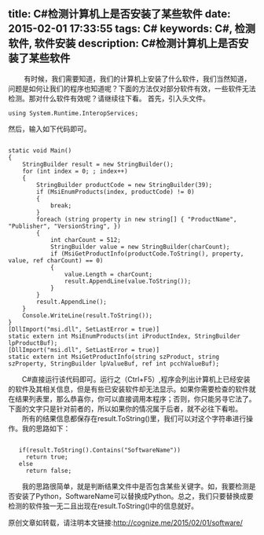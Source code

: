 title: C#检测计算机上是否安装了某些软件
date: 2015-02-01 17:33:55
tags: C#
keywords: C#, 检测软件, 软件安装
description: C#检测计算机上是否安装了某些软件
---
<img src="{%view%}2015-2-1-software.jpg{%suffix%}" alt=""></img>
&emsp;&emsp;有时候，我们需要知道，我们的计算机上安装了什么软件，我们当然知道，问题是如何让我们的程序也知道呢？下面的方法仅对部分软件有效，一些软件无法检测。那对什么软件有效呢？请继续往下看。
首先，引入头文件。
<pre><code>using System.Runtime.InteropServices;</code></pre>
然后，输入如下代码即可。
<!--more-->
<pre><code>
static void Main()
{
    StringBuilder result = new StringBuilder();
    for (int index = 0; ; index++)
    {
        StringBuilder productCode = new StringBuilder(39);
        if (MsiEnumProducts(index, productCode) != 0)
        {
            break;
        }
        foreach (string property in new string[] { "ProductName", "Publisher", "VersionString", })
        {
            int charCount = 512;
            StringBuilder value = new StringBuilder(charCount);
            if (MsiGetProductInfo(productCode.ToString(), property, value, ref charCount) == 0)
            {
                value.Length = charCount;
                result.AppendLine(value.ToString());
            }
        }
        result.AppendLine();
    }
    Console.WriteLine(result.ToString());
}      
[DllImport("msi.dll", SetLastError = true)]
static extern int MsiEnumProducts(int iProductIndex, StringBuilder lpProductBuf);
[DllImport("msi.dll", SetLastError = true)]
static extern int MsiGetProductInfo(string szProduct, string szProperty, StringBuilder lpValueBuf, ref int pcchValueBuf);
</code></pre>
&emsp;&emsp;C#直接运行该代码即可。运行之（Ctrl+F5）,程序会列出计算机上已经安装的软件及其相关信息，但是有些已安装软件却无法显示。如果你需要检查的软件就在结果列表里，那么恭喜你，你可以直接调用本程序；否则，你只能另寻它法了。下面的文字只是针对前者的，所以如果你的情况属于后者，就不必往下看啦。
&emsp;&emsp;所有的结果信息都保存在result.ToString()里，我们可以对这个字符串进行操作。我的思路如下：
<pre><code>
   if(result.ToString().Contains("SoftwareName"))
     return true;
   else
     return false;
</code></pre>
&emsp;&emsp;我的思路很简单，就是判断结果文件中是否包含某些关键字。如，我要检测是否安装了Python，SoftwareName可以替换成Python。总之，我们只要替换成要检测的软件独一无二且出现在result.ToString()中的信息就好。



原创文章如转载，请注明本文链接:<http://cognize.me/2015/02/01/software/>
